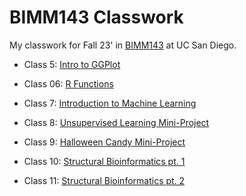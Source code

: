 # BIMM143 Classwork
My classwork for Fall 23' in [BIMM143](https://bioboot.github.io/bimm143_F23/) at UC San Diego.  

- Class 5: [Intro to GGPlot](https://github.com/aishamohamed0/bimm143_github/blob/main/Class5/Class5.md)

- Class 06: [R Functions](https://github.com/aishamohamed0/bimm143_github/blob/main/Class6/Class6.md)

- Class 7: [Introduction to Machine Learning](https://github.com/aishamohamed0/bimm143_github/blob/main/Class7/Class7.md)

- Class 8: [Unsupervised Learning Mini-Project](https://github.com/aishamohamed0/bimm143_github/blob/main/Class8/Class8.md)

- Class 9: [Halloween Candy Mini-Project](https://github.com/aishamohamed0/bimm143_github/blob/main/Class9/Class9.md)

- Class 10: [Structural Bioinformatics pt. 1](https://github.com/aishamohamed0/bimm143_github/blob/main/Class10/Class10.md)

- Class 11: [Structural Bioinformatics pt. 2](https://github.com/aishamohamed0/bimm143_github/blob/main/Class11/Class10_pt2.md)
